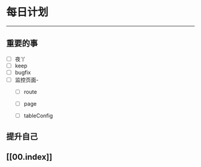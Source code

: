 
# 每日计划
---
## 重要的事

- [ ]    夜丫
- [ ]   keep
- [ ]  bugfix
- [ ] 监控页面-
	- [ ] route
	- [ ] page
	- [ ] tableConfig




## 提升自己

  



## [[00.index]]










